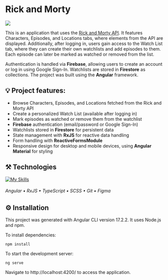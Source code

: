 #  Rick and Morty


<img src='https://i.ibb.co/0RXd0WDs/giard.png'> 


This is an application that uses the [Rick and Morty API](https://rickandmortyapi.com/). It features Characters, Episodes, and Locations tabs, where elements from the API are displayed. Additionally, after logging in, users gain access to the Watch List tab, where they can create their own watchlists and add episodes to them. Each episode can later be marked as watched or removed from the list.

Authentication is handled via **Firebase**, allowing users to create an account or log in using Google Sign-In. Watchlists are stored in **Firestore** as collections. The project was built using the **Angular** framework.



 ## :bulb: Project features:
- Browse Characters, Episodes, and Locations fetched from the Rick and Morty API
- Create a personalized Watch List (available after logging in)
- Mark episodes as watched or remove them from the watchlist
- **Firebase** authentication (email/password or Google Sign-In)
- Watchlists stored in **Firestore** for persistent data
- State management with **RxJS** for reactive data handling
- Form handling with **ReactiveFormsModule**
- Responsive design for desktop and mobile devices, using **Angular Material** for styling

 ## :hammer_and_pick: Technologies

[![My Skills](https://skillicons.dev/icons?i=angular,rxjs,ts,scss,git,figma)](https://skillicons.dev)

###### Angular • RxJS • TypeScript • SCSS •  Git • Figma


## :gear: Installation
This project was generated with Angular CLI version 17.2.2.
It uses Node.js and npm.

To install dependencies:


    npm install
To start the development server:


    ng serve
Navigate to http://localhost:4200/ to access the application.



